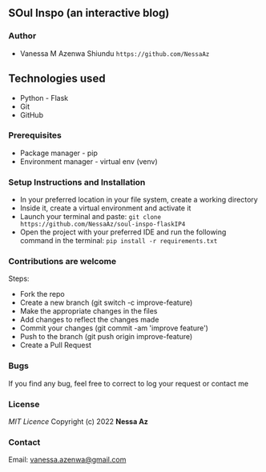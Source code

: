 ## SOul Inspo (an interactive blog)

### Author
- Vanessa M Azenwa Shiundu `https://github.com/NessaAz`

## Technologies used
- Python - Flask
- Git
- GitHub


### Prerequisites
- Package manager - pip
- Environment manager - virtual env (venv)

### Setup Instructions and Installation
- In your preferred location in your file system, create a working directory
- Inside it, create a virtual environment and activate it
- Launch your terminal and paste: `git clone https://github.com/NessaAz/soul-inspo-flaskIP4`
- Open the project with your preferred IDE and run the following command in the terminal: `pip install -r requirements.txt`


### Contributions are welcome

Steps:

- Fork the repo
- Create a new branch (git switch -c improve-feature)
- Make the appropriate changes in the files
- Add changes to reflect the changes made
- Commit your changes (git commit -am 'improve feature')
- Push to the branch (git push origin improve-feature)
- Create a Pull Request

### Bugs

If you find any bug, feel free to correct to log your request or contact me


### License

_MIT Licence_
Copyright (c) 2022 **Nessa Az**

### Contact
Email: vanessa.azenwa@gmail.com

